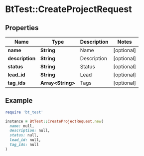 # BtTest::CreateProjectRequest

## Properties

| Name | Type | Description | Notes |
| ---- | ---- | ----------- | ----- |
| **name** | **String** | Name | [optional] |
| **description** | **String** | Description | [optional] |
| **status** | **String** | Status | [optional] |
| **lead_id** | **String** | Lead | [optional] |
| **tag_ids** | **Array&lt;String&gt;** | Tags | [optional] |

## Example

```ruby
require 'bt_test'

instance = BtTest::CreateProjectRequest.new(
  name: null,
  description: null,
  status: null,
  lead_id: null,
  tag_ids: null
)
```

